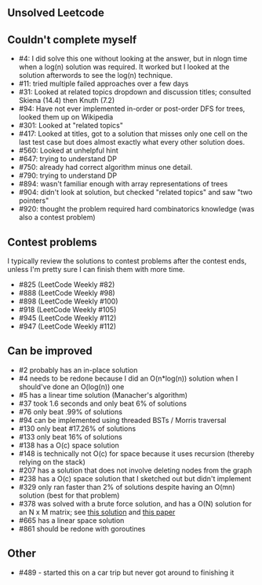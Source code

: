 Unsolved Leetcode
---
## Couldn't complete myself
  - #4: I did solve this one without looking at the answer, but in nlogn time when
  a log(n) solution was required. It worked but I looked at the solution afterwords to
  see the log(n) technique.
  - #11: tried multiple failed approaches over a few days
  - #31: Looked at related topics dropdown and discussion titles; consulted Skiena (14.4) then Knuth (7.2)
  - #94: Have not ever implemented in-order or post-order DFS for trees, looked them up on Wikipedia
  - #301: Looked at "related topics"
  - #417: Looked at titles, got to a solution that misses only one cell on the last test case but does almost exactly what every other solution does.
  - #560: Looked at unhelpful hint
  - #647: trying to understand DP
  - #750: already had correct algorithm minus one detail.
  - #790: trying to understand DP
  - #894: wasn't familiar enough with array representations of trees
  - #904: didn't look at solution, but checked "related topics" and saw "two pointers"
  - #920: thought the problem required hard combinatorics knowledge (was also a contest problem)

## Contest problems
  I typically review the solutions to contest problems after the contest ends, unless I'm pretty sure I can finish them with more time.

  - #825 (LeetCode Weekly #82)
  - #888 (LeetCode Weekly #98)
  - #898 (LeetCode Weekly #100)
  - #918 (LeetCode Weekly #105)
  - #945 (LeetCode Weekly #112)
  - #947 (LeetCode Weekly #112)

## Can be improved
  - #2 probably has an in-place solution
  - #4 needs to be redone because I did an O(n*log(n)) solution when I should've done an O(log(n)) one
  - #5 has a linear time solution (Manacher's algorithm)
  - #37 took 1.6 seconds and only beat 6% of solutions
  - #76 only beat .99% of solutions
  - #94 can be implemented using threaded BSTs / Morris traversal
  - #130 only beat #17.26% of solutions
  - #133 only beat 16% of solutions
  - #138 has a O(c) space solution
  - #148 is technically not O(c) for space because it uses recursion (thereby relying on the stack)
  - #207 has a solution that does not involve deleting nodes from the graph
  - #238 has a O(c) space solution that I sketched out but didn't implement
  - #329 only ran faster than 2% of solutions despite having an O(mn) solution (best for that problem)
  - #378 was solved with a brute force solution, and has a O(N) solution for an N x M matrix; see [this solution](https://leetcode.com/problems/kth-smallest-element-in-a-sorted-matrix/discuss/85170/O(n)-from-paper.-Yes-O(rows).) and [this paper](http://www.cse.yorku.ca/~andy/pubs/X+Y.pdf)
  - #665 has a linear space solution
  - #861 should be redone with goroutines
## Other
  - #489 - started this on a car trip but never got around to finishing it

